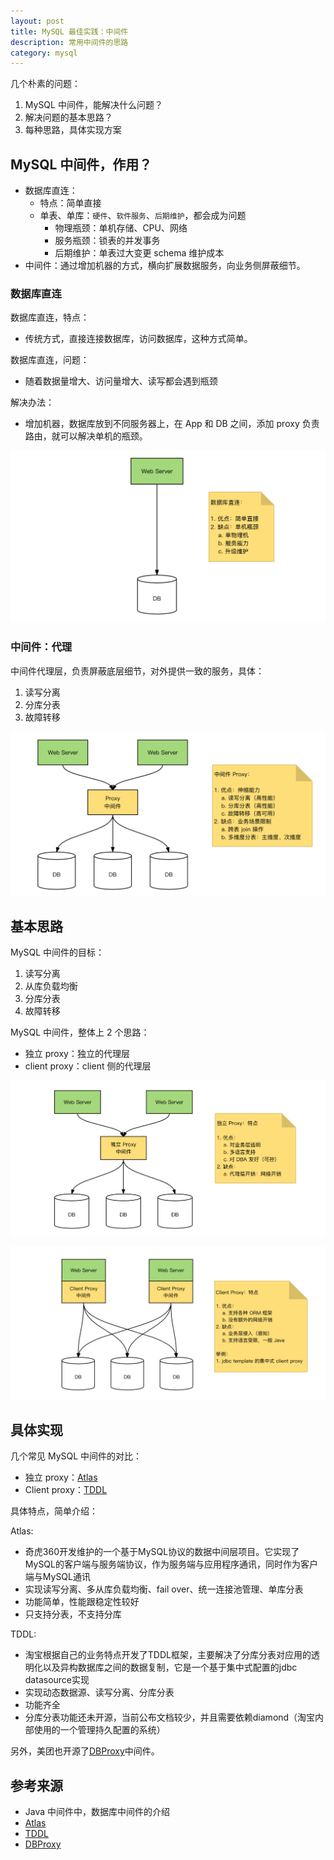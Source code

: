 ```yaml
---
layout: post
title: MySQL 最佳实践：中间件
description: 常用中间件的思路
category: mysql
---
```


几个朴素的问题：

1. MySQL 中间件，能解决什么问题？
2. 解决问题的基本思路？
3. 每种思路，具体实现方案

## MySQL 中间件，作用？

* 数据库直连：
	* 特点：简单直接
	* 单表、单库：`硬件`、`软件服务`、`后期维护`，都会成为问题
		* 物理瓶颈：单机存储、CPU、网络
		* 服务瓶颈：锁表的并发事务
		* 后期维护：单表过大变更 schema 维护成本
* 中间件：通过增加机器的方式，横向扩展数据服务，向业务侧屏蔽细节。

### 数据库直连

数据库直连，特点：

* 传统方式，直接连接数据库，访问数据库，这种方式简单。

数据库直连，问题：

* 随着数据量增大、访问量增大、读写都会遇到瓶颈

解决办法：

* 增加机器，数据库放到不同服务器上，在 App 和 DB 之间，添加 proxy 负责路由，就可以解决单机的瓶颈。

![](/images/inside-mysql/mysql-middleware-direct.png)

### 中间件：代理

中间件代理层，负责屏蔽底层细节，对外提供一致的服务，具体：

1. 读写分离
2. 分库分表
3. 故障转移

![](/images/inside-mysql/mysql-middleware-proxy.png)


## 基本思路

MySQL 中间件的目标：

1. 读写分离
2. 从库负载均衡
3. 分库分表
4. 故障转移

MySQL 中间件，整体上 2 个思路：

* 独立 proxy：独立的代理层
* client proxy：client 侧的代理层

![](/images/inside-mysql/mysql-middleware-separate-proxy.png)

![](/images/inside-mysql/mysql-middleware-client-based-proxy.png)


## 具体实现


几个常见 MySQL 中间件的对比：

* 独立 proxy：[Atlas]
* Client proxy：[TDDL]


具体特点，简单介绍：

Atlas:

* 奇虎360开发维护的一个基于MySQL协议的数据中间层项目。它实现了MySQL的客户端与服务端协议，作为服务端与应用程序通讯，同时作为客户端与MySQL通讯
* 实现读写分离、多从库负载均衡、fail over、统一连接池管理、单库分表
* 功能简单，性能跟稳定性较好
* 只支持分表，不支持分库

TDDL:

* 淘宝根据自己的业务特点开发了TDDL框架，主要解决了分库分表对应用的透明化以及异构数据库之间的数据复制，它是一个基于集中式配置的jdbc datasource实现
* 实现动态数据源、读写分离、分库分表
* 功能齐全
* 分库分表功能还未开源，当前公布文档较少，并且需要依赖diamond（淘宝内部使用的一个管理持久配置的系统）

另外，美团也开源了[DBProxy]中间件。


## 参考来源

* Java 中间件中，数据库中间件的介绍
* [Atlas]
* [TDDL]
* [DBProxy]










[NingG]:    http://ningg.github.com  "NingG"
[Atlas]:		https://github.com/Qihoo360/Atlas
[TDDL]:		https://github.com/alibaba/tb_tddl
[DBProxy]:	http://tech.meituan.com/dbproxy-pr.html








